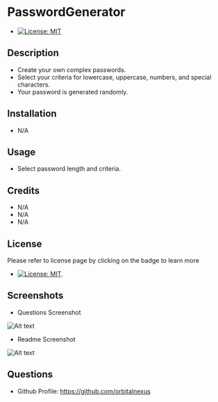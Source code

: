 # PasswordGenerator
- [![License: MIT](https://img.shields.io/badge/License-MIT-yellow.svg)](https://opensource.org/licenses/MIT)

## Description
- Create your own complex passwords.
- Select your criteria for lowercase, uppercase, numbers, and special characters.
- Your password is generated randomly. 

## Installation
- N/A

## Usage
- Select password length and criteria.

## Credits
- N/A
- N/A
- N/A

## License 
Please refer to license page by clicking on the badge to learn more
- [![License: MIT](https://img.shields.io/badge/License-MIT-yellow.svg)](https://opensource.org/licenses/MIT).

## Screenshots

- Questions Screenshot

![Alt text](./assets/images/questions.png?raw=true "Optional Title")

- Readme Screenshot

![Alt text](./assets/images/readme.png?raw=true "Optional Title")

## Questions

- Github Profile: https://github.com/orbitalnexus 
